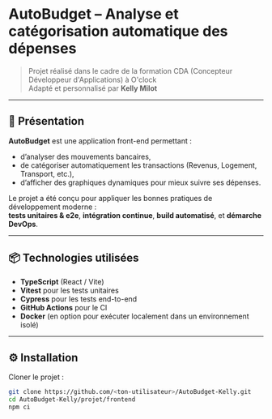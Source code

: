 # AutoBudget – Analyse et catégorisation automatique des dépenses

> Projet réalisé dans le cadre de la formation CDA (Concepteur Développeur d'Applications) à O'clock  
> Adapté et personnalisé par **Kelly Milot**

---

## 🧾 Présentation

**AutoBudget** est une application front-end permettant :

- d’analyser des mouvements bancaires,
- de catégoriser automatiquement les transactions (Revenus, Logement, Transport, etc.),
- d’afficher des graphiques dynamiques pour mieux suivre ses dépenses.

Le projet a été conçu pour appliquer les bonnes pratiques de développement moderne :  
**tests unitaires & e2e**, **intégration continue**, **build automatisé**, et **démarche DevOps**.

---

## 📦 Technologies utilisées

- **TypeScript** (React / Vite)
- **Vitest** pour les tests unitaires
- **Cypress** pour les tests end-to-end
- **GitHub Actions** pour le CI
- **Docker** (en option pour exécuter localement dans un environnement isolé)

---

## ⚙️ Installation

Cloner le projet :
```bash
git clone https://github.com/<ton-utilisateur>/AutoBudget-Kelly.git
cd AutoBudget-Kelly/projet/frontend
npm ci
